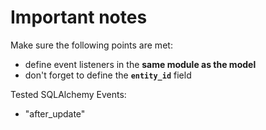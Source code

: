 # Important notes

Make sure the following points are met:

- define event listeners in the **same module as the model**
- don't forget to define the **`entity_id`** field

Tested SQLAlchemy Events:

- "after_update"
